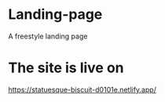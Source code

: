 # Landing-page
A freestyle landing page
# The site is live on

https://statuesque-biscuit-d0101e.netlify.app/
